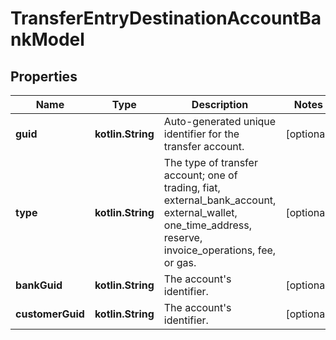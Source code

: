 
# TransferEntryDestinationAccountBankModel

## Properties
Name | Type | Description | Notes
------------ | ------------- | ------------- | -------------
**guid** | **kotlin.String** | Auto-generated unique identifier for the transfer account. |  [optional]
**type** | **kotlin.String** | The type of transfer account; one of trading, fiat, external_bank_account, external_wallet, one_time_address, reserve, invoice_operations, fee, or gas. |  [optional]
**bankGuid** | **kotlin.String** | The account&#39;s identifier. |  [optional]
**customerGuid** | **kotlin.String** | The account&#39;s identifier. |  [optional]



